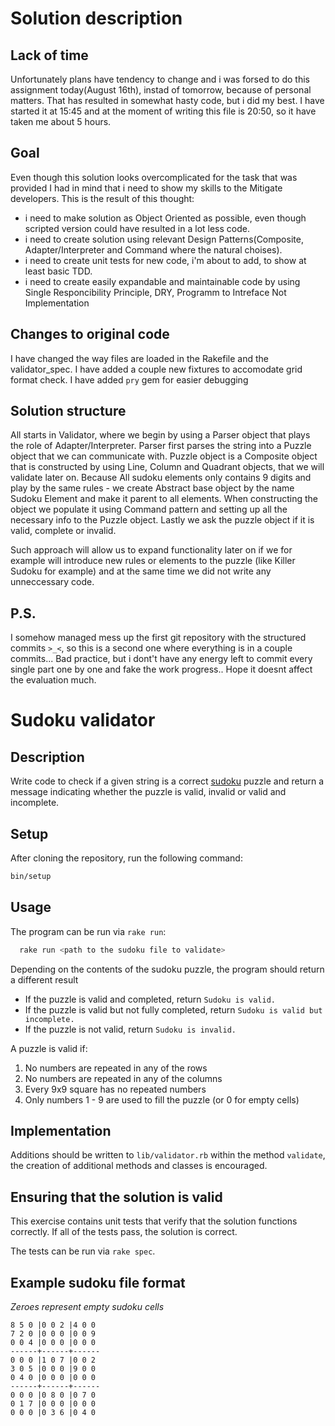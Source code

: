 # Solution description

## Lack of time
Unfortunately plans have tendency to change and i was forsed to do this assignment today(August 16th), instad of tomorrow, because of personal matters.
That has resulted in somewhat hasty code, but i did my best.
I have started it at 15:45 and at the moment of writing this file is 20:50,
so it have taken me about 5 hours.

## Goal

Even though this solution looks overcomplicated for the task that was provided
I had in mind that i need to show my skills to the Mitigate developers.
This is the result of this thought:
  * i need to make solution as Object Oriented as possible, even though scripted version could have resulted in a lot less code.
  * i need to create solution using relevant Design Patterns(Composite, Adapter/Interpreter and Command where the natural choises).
  * i need to create unit tests for new code, i'm about to add, to show at least basic TDD.
  * i need to create easily expandable and maintainable code by using Single Responcibility Principle, DRY, Programm to Intreface Not Implementation

## Changes to original code

I have changed the way files are loaded in the Rakefile and the validator_spec.
I have added a couple new fixtures to accomodate grid format check.
I have added `pry` gem for easier debugging

## Solution structure

All starts in Validator, where we begin by using a Parser object that plays the role of Adapter/Interpreter.
Parser first parses the string into a Puzzle object that we can communicate with.
Puzzle object is a Composite object that is constructed by using Line, Column and Quadrant objects, that we will validate later on. Because All sudoku elements only contains 9 digits and play by the same rules - we create Abstract base object by the name Sudoku Element and make it parent to all elements.
When constructing the object we populate it using Command pattern and setting up all the necessary info to the Puzzle object.
Lastly we ask the puzzle object if it is valid, complete or invalid.

Such approach will allow us to expand functionality later on if we for example will introduce new rules or elements to the puzzle (like Killer Sudoku for example) and at the same time we did not write any unneccessary code.

## P.S.
I somehow managed mess up the first git repository with the structured commits `>_<`, so this is a second one where everything is in a couple commits... Bad practice, but i dont't have any energy left to commit every single part one by one and fake the work progress.. Hope it doesnt affect the evaluation much.

# Sudoku validator

## Description

Write code to check if a given string is a correct [sudoku](https://en.wikipedia.org/wiki/Sudoku) puzzle and return a message indicating whether the puzzle is valid, invalid or valid and incomplete.

## Setup

After cloning the repository, run the following command:

```sh
bin/setup
```

## Usage

The program can be run via `rake run`:

```sh
  rake run <path to the sudoku file to validate>
```

Depending on the contents of the sudoku puzzle, the program should return a different result

* If the puzzle is valid and completed, return `Sudoku is valid.`
* If the puzzle is valid but not fully completed, return `Sudoku is valid but incomplete.`
* If the puzzle is not valid, return `Sudoku is invalid.`

A puzzle is valid if:

1. No numbers are repeated in any of the rows
2. No numbers are repeated in any of the columns
3. Every 9x9 square has no repeated numbers
4. Only numbers 1 - 9 are used to fill the puzzle (or 0 for empty cells)

## Implementation

Additions should be written to `lib/validator.rb` within the method `validate`, the creation of additional methods and classes is encouraged.

## Ensuring that the solution is valid

This exercise contains unit tests that verify that the solution functions correctly. If all of the tests pass, the solution is correct.

The tests can be run via `rake spec`.

## Example sudoku file format

*Zeroes represent empty sudoku cells*
```
8 5 0 |0 0 2 |4 0 0
7 2 0 |0 0 0 |0 0 9
0 0 4 |0 0 0 |0 0 0
------+------+------
0 0 0 |1 0 7 |0 0 2
3 0 5 |0 0 0 |9 0 0
0 4 0 |0 0 0 |0 0 0
------+------+------
0 0 0 |0 8 0 |0 7 0
0 1 7 |0 0 0 |0 0 0
0 0 0 |0 3 6 |0 4 0
```
